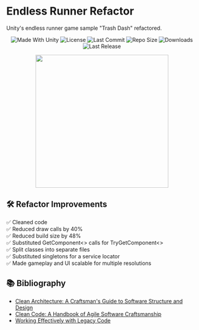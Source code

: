 # Endless Runner Refactor
Unity's endless runner game sample "Trash Dash" refactored.

<p align="center">
  <a>
    <img alt="Made With Unity" src="https://img.shields.io/badge/made%20with-Unity-57b9d3.svg?logo=Unity">
  </a>
  <a>
    <img alt="License" src="https://img.shields.io/github/license/JoanStinson/EndlessRunnerRefactor?logo=github">
  </a>
  <a>
    <img alt="Last Commit" src="https://img.shields.io/github/last-commit/JoanStinson/EndlessRunnerRefactor?logo=Mapbox&color=orange">
  </a>
  <a>
    <img alt="Repo Size" src="https://img.shields.io/github/repo-size/JoanStinson/EndlessRunnerRefactor?logo=VirtualBox">
  </a>
  <a>
    <img alt="Downloads" src="https://img.shields.io/github/downloads/JoanStinson/EndlessRunnerRefactor/total?color=brightgreen">
  </a>
  <a>
    <img alt="Last Release" src="https://img.shields.io/github/v/release/JoanStinson/EndlessRunnerRefactor?include_prereleases&logo=Dropbox&color=yellow">
  </a>
</p>

<p align="center">
  <img height="350" src="https://github.com/JoanStinson/EndlessRunnerRefactor/blob/master/preview.png">
</p>

## 🛠️ Refactor Improvements
✅ Cleaned code<br>
✅ Reduced draw calls by 40%<br>
✅ Reduced build size by 48%<br>
✅ Substituted GetComponent<> calls for TryGetComponent<><br>
✅ Split classes into separate files<br>
✅ Substituted singletons for a service locator<br>
✅ Made gameplay and UI scalable for multiple resolutions<br>

## 📚 Bibliography
* [Clean Architecture: A Craftsman's Guide to Software Structure and Design](https://www.amazon.es/Clean-Architecture-Craftsmans-Software-Structure/dp/0134494164/ref=sr_1_1?__mk_es_ES=ÅMÅŽÕÑ&crid=3R5ANE5N20NHP&keywords=Clean+Arquitecture%3A+A+Craftsman%27s+Guide+to+Software+Structure+and+Design&qid=1669111929&qu=eyJxc2MiOiIwLjA0IiwicXNhIjoiMC4wMCIsInFzcCI6IjAuMDAifQ%3D%3D&sprefix=clean+arquitecture+a+craftsman%27s+guide+to+software+structure+and+design%2Caps%2C74&sr=8-1)
* [Clean Code: A Handbook of Agile Software Craftsmanship](https://www.amazon.es/Clean-Code-Handbook-Software-Craftsmanship/dp/0132350882/ref=sr_1_1?__mk_es_ES=ÅMÅŽÕÑ&crid=1FBSTPKK6F1ZE&keywords=Clean+Code%3A+A+Handbook+of+Agile+Software+Craftsmanship&qid=1669111959&qu=eyJxc2MiOiIwLjc4IiwicXNhIjoiMC4yMiIsInFzcCI6IjAuMzcifQ%3D%3D&sprefix=clean+code+a+handbook+of+agile+software+craftsmanship%2Caps%2C75&sr=8-1)
* [Working Effectively with Legacy Code](https://www.amazon.es/Working-Effectively-Legacy-Robert-Martin/dp/0131177052)
